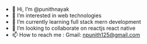 - 👋 Hi, I’m @punithnayak
- 👀 I’m interested in web technologies
- 🌱 I’m currently learning full stack mern development
- 💞️ I’m looking to collaborate on reactjs react native
- 📫 How to reach me : Gmail: npunith125@gmail.com

<!---
punithnayak/punithnayak is a ✨ special ✨ repository because its `README.md` (this file) appears on your GitHub profile.
You can click the Preview link to take a look at your changes.
--->
